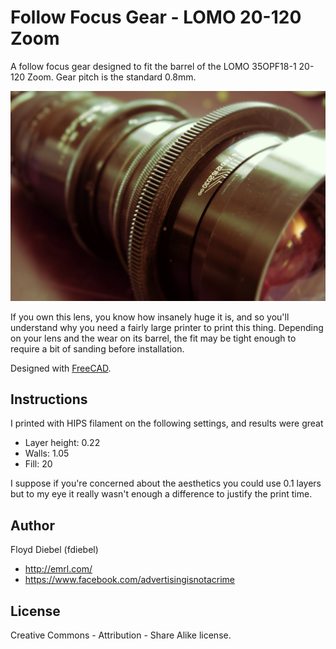 Follow Focus Gear - LOMO 20-120 Zoom
=============

A follow focus gear designed to fit the barrel of the LOMO 35OPF18-1 20-120 Zoom. Gear pitch is the standard 0.8mm.

![Image](https://github.com/fdiebel/lomo-35opf18-1-ff/blob/master/img/01.jpg)

If you own this lens, you know how insanely huge it is, and so you'll understand why you need a fairly large printer to print this thing. Depending on your lens and the wear on its barrel, the fit may be tight enough to require a bit of sanding before installation.  

Designed with [FreeCAD](http://www.freecadweb.org/).

Instructions
--------
I printed with HIPS filament on the following settings, and results were great

* Layer height: 0.22
* Walls: 1.05
* Fill: 20

I suppose if you're concerned about the aesthetics you could use 0.1 layers but to my eye it really wasn't enough a difference to justify the print time.

Author
--------
Floyd Diebel (fdiebel)
* <http://emrl.com/>
* <https://www.facebook.com/advertisingisnotacrime> 

License
--------
Creative Commons - Attribution - Share Alike license.  
